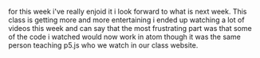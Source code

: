 for this week i've really enjoid it i look forward to what is next week. This class is getting more and more entertaining i ended up watching a lot of videos this week and can say that the most frustrating part was that some of the code i watched would now work in atom though it was the same person teaching p5.js who we watch in our class website.

